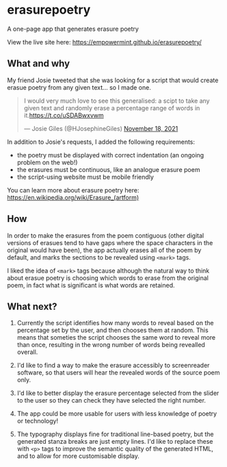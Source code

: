 # erasurepoetry
A one-page app that generates erasure poetry

View the live site here: https://empowermint.github.io/erasurepoetry/

## What and why

My friend Josie tweeted that she was looking for a script that would create erasue poetry from any given text... so I made one.

<blockquote class="twitter-tweet"><p lang="en" dir="ltr">I would very much love to see this generalised: a scipt to take any given text and randomly erase a percentage range of words in it.<a href="https://t.co/uSDABwxvwm">https://t.co/uSDABwxvwm</a></p>&mdash; Josie Giles (@HJosephineGiles) <a href="https://twitter.com/HJosephineGiles/status/1461339271328145412?ref_src=twsrc%5Etfw">November 18, 2021</a></blockquote>

In addition to Josie's requests, I added the following requirements:
- the poetry must be displayed with correct indentation (an ongoing problem on the web!)
- the erasures must be continuous, like an analogue erasure poem
- the script-using website must be mobile friendly

You can learn more about erasure poetry here: https://en.wikipedia.org/wiki/Erasure_(artform)

## How

In order to make the erasures from the poem contiguous (other digital versions of erasues tend to have gaps where the space characters in the original would have been), the app actually erases all of the poem by default, and marks the sections to be revealed using `<mark>` tags.
  
I liked the idea of `<mark>` tags because although the natural way to think about erasue poetry is choosing which words to erase from the original poem, in fact what is significant is what words are retained. 

## What next?

  1. Currently the script identifies how many words to reveal based on the percentage set by the user, and then chooses them at random. This means that someties the script chooses the same word to reveal more than once, resulting in the wrong number of words being revealled overall.

  2. I'd like to find a way to make the erasure accessibly to screenreader software, so that users will hear the revealed words of the source poem only.
  
  3. I'd like to better display the erasure percentage selected from the slider to the user so they can check they have selected the right number.
  
  4. The app could be more usable for users with less knowledge of poetry or technology!
  
  5. The typography displays fine for traditional line-based poetry, but the generated stanza breaks are just empty lines. I'd like to replace these with `<p>` tags to improve the semantic quality of the generated HTML, and to allow for more customisable display.
